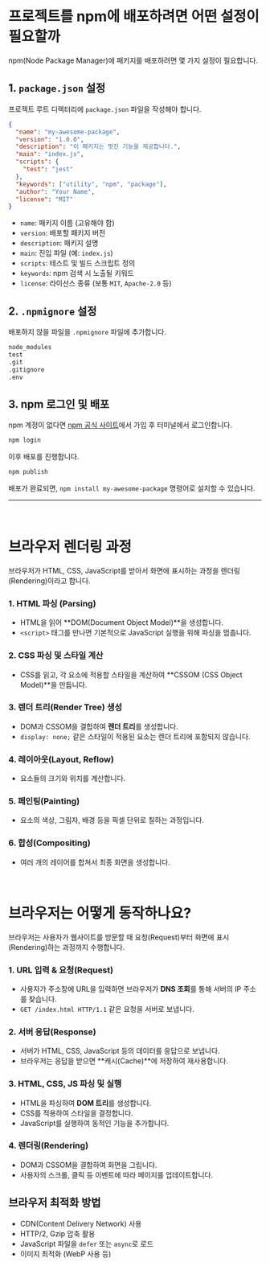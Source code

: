 # 프로젝트를 npm에 배포하려면 어떤 설정이 필요할까

npm(Node Package Manager)에 패키지를 배포하려면 몇 가지 설정이 필요합니다.

## 1. `package.json` 설정

프로젝트 루트 디렉터리에 `package.json` 파일을 작성해야 합니다.

```json
{
  "name": "my-awesome-package",
  "version": "1.0.0",
  "description": "이 패키지는 멋진 기능을 제공합니다.",
  "main": "index.js",
  "scripts": {
    "test": "jest"
  },
  "keywords": ["utility", "npm", "package"],
  "author": "Your Name",
  "license": "MIT"
}
```

- `name`: 패키지 이름 (고유해야 함)
- `version`: 배포할 패키지 버전
- `description`: 패키지 설명
- `main`: 진입 파일 (예: `index.js`)
- `scripts`: 테스트 및 빌드 스크립트 정의
- `keywords`: npm 검색 시 노출될 키워드
- `license`: 라이선스 종류 (보통 `MIT`, `Apache-2.0` 등)

## 2. `.npmignore` 설정

배포하지 않을 파일을 `.npmignore` 파일에 추가합니다.

```txt
node_modules
test
.git
.gitignore
.env
```

## 3. npm 로그인 및 배포

npm 계정이 없다면 [npm 공식 사이트](https://www.npmjs.com/)에서 가입 후 터미널에서 로그인합니다.

```sh
npm login
```

이후 배포를 진행합니다.

```sh
npm publish
```

배포가 완료되면, `npm install my-awesome-package` 명령어로 설치할 수 있습니다.

---

</br>

# 브라우저 렌더링 과정

브라우저가 HTML, CSS, JavaScript를 받아서 화면에 표시하는 과정을 렌더링(Rendering)이라고 합니다.

### 1. HTML 파싱 (Parsing)

- HTML을 읽어 **DOM(Document Object Model)**을 생성합니다.
- `<script>` 태그를 만나면 기본적으로 JavaScript 실행을 위해 파싱을 멈춥니다.

### 2. CSS 파싱 및 스타일 계산

- CSS를 읽고, 각 요소에 적용할 스타일을 계산하여 **CSSOM (CSS Object Model)**을 만듭니다.

### 3. 렌더 트리(Render Tree) 생성

- DOM과 CSSOM을 결합하여 **렌더 트리**를 생성합니다.
- `display: none;` 같은 스타일이 적용된 요소는 렌더 트리에 포함되지 않습니다.

### 4. 레이아웃(Layout, Reflow)

- 요소들의 크기와 위치를 계산합니다.

### 5. 페인팅(Painting)

- 요소의 색상, 그림자, 배경 등을 픽셀 단위로 칠하는 과정입니다.

### 6. 합성(Compositing)

- 여러 개의 레이어를 합쳐서 최종 화면을 생성합니다.

</br>

# 브라우저는 어떻게 동작하나요?

브라우저는 사용자가 웹사이트를 방문할 때 요청(Request)부터 화면에 표시(Rendering)하는 과정까지 수행합니다.

### 1. URL 입력 & 요청(Request)

- 사용자가 주소창에 URL을 입력하면 브라우저가 **DNS 조회**를 통해 서버의 IP 주소를 찾습니다.
- `GET /index.html HTTP/1.1` 같은 요청을 서버로 보냅니다.

### 2. 서버 응답(Response)

- 서버가 HTML, CSS, JavaScript 등의 데이터를 응답으로 보냅니다.
- 브라우저는 응답을 받으면 **캐시(Cache)**에 저장하여 재사용합니다.

### 3. HTML, CSS, JS 파싱 및 실행

- HTML을 파싱하여 **DOM 트리**를 생성합니다.
- CSS를 적용하여 스타일을 결정합니다.
- JavaScript를 실행하여 동적인 기능을 추가합니다.

### 4. 렌더링(Rendering)

- DOM과 CSSOM을 결합하여 화면을 그립니다.
- 사용자의 스크롤, 클릭 등 이벤트에 따라 페이지를 업데이트합니다.

## 브라우저 최적화 방법

- CDN(Content Delivery Network) 사용
- HTTP/2, Gzip 압축 활용
- JavaScript 파일을 `defer` 또는 `async`로 로드
- 이미지 최적화 (WebP 사용 등)
